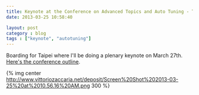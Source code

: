 ```yaml
---
title: Keynote at the Conference on Advanced Topics and Auto Tuning - Taipei, Taiwan
date: 2013-03-25 10:58:40

layout: post
category : blog 
tags : ["keynote", "autotuning"] 
---
```


Boarding for Taipei where I'll be doing a plenary keynote on March 27th. [Here's the conference outline](http://www.tims.ntu.edu.tw/workshop_detail.php?WID=149).

{% img center http://www.vittoriozaccaria.net/deposit/Screen%20Shot%202013-03-25%20at%2010.56.16%20AM.png 300 %}